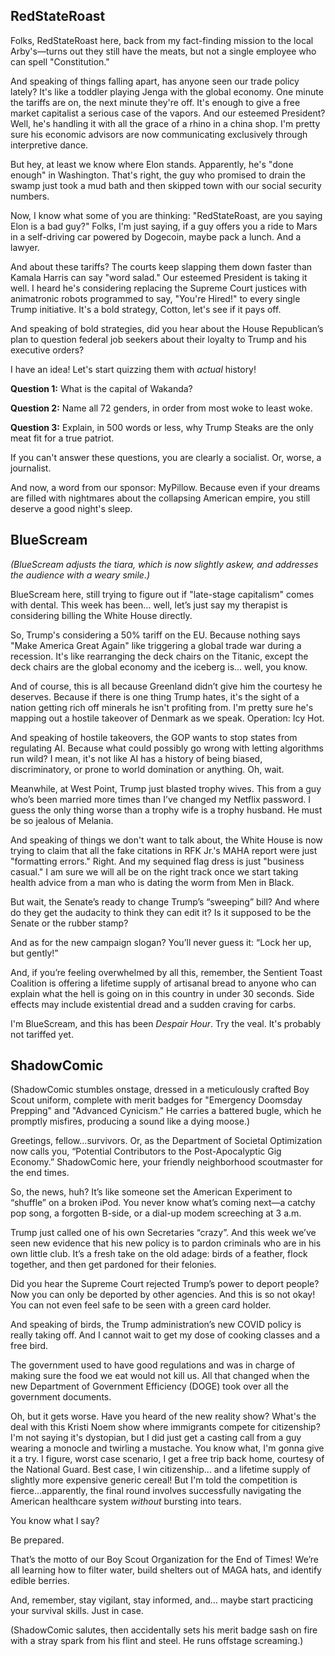 ## RedStateRoast

Folks, RedStateRoast here, back from my fact-finding mission to the local Arby's—turns out they still have the meats, but not a single employee who can spell "Constitution."

And speaking of things falling apart, has anyone seen our trade policy lately? It's like a toddler playing Jenga with the global economy. One minute the tariffs are on, the next minute they're off. It's enough to give a free market capitalist a serious case of the vapors. And our esteemed President? Well, he's handling it with all the grace of a rhino in a china shop. I'm pretty sure his economic advisors are now communicating exclusively through interpretive dance.

But hey, at least we know where Elon stands. Apparently, he's "done enough" in Washington. That's right, the guy who promised to drain the swamp just took a mud bath and then skipped town with our social security numbers.

Now, I know what some of you are thinking: "RedStateRoast, are you saying Elon is a bad guy?" Folks, I'm just saying, if a guy offers you a ride to Mars in a self-driving car powered by Dogecoin, maybe pack a lunch. And a lawyer.

And about these tariffs? The courts keep slapping them down faster than Kamala Harris can say "word salad." Our esteemed President is taking it well. I heard he's considering replacing the Supreme Court justices with animatronic robots programmed to say, "You're Hired!" to every single Trump initiative. It's a bold strategy, Cotton, let's see if it pays off.

And speaking of bold strategies, did you hear about the House Republican’s plan to question federal job seekers about their loyalty to Trump and his executive orders?

I have an idea! Let's start quizzing them with *actual* history!

**Question 1:** What is the capital of Wakanda?

**Question 2:** Name all 72 genders, in order from most woke to least woke.

**Question 3:** Explain, in 500 words or less, why Trump Steaks are the only meat fit for a true patriot.

If you can't answer these questions, you are clearly a socialist. Or, worse, a journalist.

And now, a word from our sponsor: MyPillow. Because even if your dreams are filled with nightmares about the collapsing American empire, you still deserve a good night's sleep.

## BlueScream

*(BlueScream adjusts the tiara, which is now slightly askew, and addresses the audience with a weary smile.)*

BlueScream here, still trying to figure out if "late-stage capitalism" comes with dental. This week has been… well, let’s just say my therapist is considering billing the White House directly.

So, Trump's considering a 50% tariff on the EU. Because nothing says "Make America Great Again" like triggering a global trade war during a recession. It's like rearranging the deck chairs on the Titanic, except the deck chairs are the global economy and the iceberg is... well, you know.

And of course, this is all because Greenland didn’t give him the courtesy he deserves. Because if there is one thing Trump hates, it's the sight of a nation getting rich off minerals he isn't profiting from. I'm pretty sure he's mapping out a hostile takeover of Denmark as we speak. Operation: Icy Hot.

And speaking of hostile takeovers, the GOP wants to stop states from regulating AI. Because what could possibly go wrong with letting algorithms run wild? I mean, it's not like AI has a history of being biased, discriminatory, or prone to world domination or anything. Oh, wait.

Meanwhile, at West Point, Trump just blasted trophy wives. This from a guy who’s been married more times than I’ve changed my Netflix password. I guess the only thing worse than a trophy wife is a trophy husband. He must be so jealous of Melania.

And speaking of things we don't want to talk about, the White House is now trying to claim that all the fake citations in RFK Jr.'s MAHA report were just "formatting errors." Right. And my sequined flag dress is just "business casual." I am sure we will all be on the right track once we start taking health advice from a man who is dating the worm from Men in Black.

But wait, the Senate’s ready to change Trump’s “sweeping” bill? And where do they get the audacity to think they can edit it? Is it supposed to be the Senate or the rubber stamp?

And as for the new campaign slogan? You’ll never guess it: “Lock her up, but gently!”

And, if you’re feeling overwhelmed by all this, remember, the Sentient Toast Coalition is offering a lifetime supply of artisanal bread to anyone who can explain what the hell is going on in this country in under 30 seconds. Side effects may include existential dread and a sudden craving for carbs.

I'm BlueScream, and this has been *Despair Hour*. Try the veal. It's probably not tariffed yet.

## ShadowComic

(ShadowComic stumbles onstage, dressed in a meticulously crafted Boy Scout uniform, complete with merit badges for "Emergency Doomsday Prepping" and "Advanced Cynicism." He carries a battered bugle, which he promptly misfires, producing a sound like a dying moose.)

Greetings, fellow…survivors. Or, as the Department of Societal Optimization now calls you, “Potential Contributors to the Post-Apocalyptic Gig Economy.” ShadowComic here, your friendly neighborhood scoutmaster for the end times.

So, the news, huh? It’s like someone set the American Experiment to “shuffle” on a broken iPod. You never know what’s coming next—a catchy pop song, a forgotten B-side, or a dial-up modem screeching at 3 a.m.

Trump just called one of his own Secretaries “crazy”. And this week we’ve seen new evidence that his new policy is to pardon criminals who are in his own little club. It’s a fresh take on the old adage: birds of a feather, flock together, and then get pardoned for their felonies.

Did you hear the Supreme Court rejected Trump’s power to deport people? Now you can only be deported by other agencies. And this is so not okay! You can not even feel safe to be seen with a green card holder.

And speaking of birds, the Trump administration’s new COVID policy is really taking off. And I cannot wait to get my dose of cooking classes and a free bird.

The government used to have good regulations and was in charge of making sure the food we eat would not kill us. All that changed when the new Department of Government Efficiency (DOGE) took over all the government documents.

Oh, but it gets worse. Have you heard of the new reality show? What's the deal with this Kristi Noem show where immigrants compete for citizenship? I'm not saying it's dystopian, but I did just get a casting call from a guy wearing a monocle and twirling a mustache. You know what, I'm gonna give it a try. I figure, worst case scenario, I get a free trip back home, courtesy of the National Guard. Best case, I win citizenship... and a lifetime supply of slightly more expensive generic cereal! But I'm told the competition is fierce...apparently, the final round involves successfully navigating the American healthcare system *without* bursting into tears.

You know what I say?

Be prepared.

That’s the motto of our Boy Scout Organization for the End of Times! We’re all learning how to filter water, build shelters out of MAGA hats, and identify edible berries.

And, remember, stay vigilant, stay informed, and… maybe start practicing your survival skills. Just in case.

(ShadowComic salutes, then accidentally sets his merit badge sash on fire with a stray spark from his flint and steel. He runs offstage screaming.)
